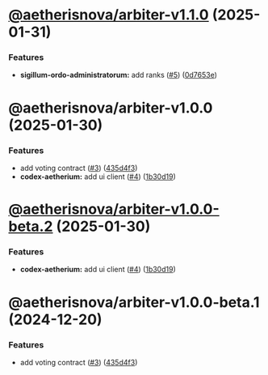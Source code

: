 # [@aetherisnova/arbiter-v1.1.0](https://github.com/aetheris-nova/regimen-contractus/compare/@aetherisnova/arbiter-v1.0.0...@aetherisnova/arbiter-v1.1.0) (2025-01-31)


### Features

* **sigillum-ordo-administratorum:** add ranks ([#5](https://github.com/aetheris-nova/regimen-contractus/issues/5)) ([0d7653e](https://github.com/aetheris-nova/regimen-contractus/commit/0d7653e167a93344285bd16fed3a7a2715a0548b))

# @aetherisnova/arbiter-v1.0.0 (2025-01-30)


### Features

* add voting contract ([#3](https://github.com/aetheris-nova/regimen-contractus/issues/3)) ([435d4f3](https://github.com/aetheris-nova/regimen-contractus/commit/435d4f3ce1fb51cb92f1bebda91386fd0ca1151c))
* **codex-aetherium:** add ui client ([#4](https://github.com/aetheris-nova/regimen-contractus/issues/4)) ([1b30d19](https://github.com/aetheris-nova/regimen-contractus/commit/1b30d1940baad1fb9d0d908cafad96c723af32f5))

# [@aetherisnova/arbiter-v1.0.0-beta.2](https://github.com/aetheris-nova/regimen-contractus/compare/@aetherisnova/arbiter-v1.0.0-beta.1...@aetherisnova/arbiter-v1.0.0-beta.2) (2025-01-30)


### Features

* **codex-aetherium:** add ui client ([#4](https://github.com/aetheris-nova/regimen-contractus/issues/4)) ([1b30d19](https://github.com/aetheris-nova/regimen-contractus/commit/1b30d1940baad1fb9d0d908cafad96c723af32f5))

# @aetherisnova/arbiter-v1.0.0-beta.1 (2024-12-20)


### Features

* add voting contract ([#3](https://github.com/aetheris-nova/regimen-contractus/issues/3)) ([435d4f3](https://github.com/aetheris-nova/regimen-contractus/commit/435d4f3ce1fb51cb92f1bebda91386fd0ca1151c))
